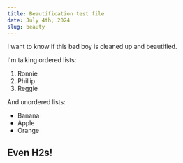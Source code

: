 ```yaml
---
title: Beautification test file
date: July 4th, 2024
slug: beauty
---
```


I want to know if this bad boy is cleaned up and beautified.

I'm talking ordered lists:

1. Ronnie
2. Phillip
3. Reggie

And unordered lists:

- Banana
- Apple
- Orange

## Even H2s!

